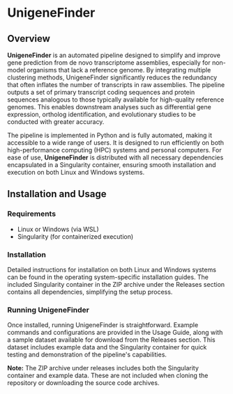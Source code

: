 # UnigeneFinder

## Overview

**UnigeneFinder** is an automated pipeline designed to simplify and improve gene prediction from de novo transcriptome assemblies, especially for non-model organisms that lack a reference genome. By integrating multiple clustering methods, UnigeneFinder significantly reduces the redundancy that often inflates the number of transcripts in raw assemblies. The pipeline outputs a set of primary transcript coding sequences and protein sequences analogous to those typically available for high-quality reference genomes. This enables downstream analyses such as differential gene expression, ortholog identification, and evolutionary studies to be conducted with greater accuracy.

The pipeline is implemented in Python and is fully automated, making it accessible to a wide range of users. It is designed to run efficiently on both high-performance computing (HPC) systems and personal computers. For ease of use, **UnigeneFinder** is distributed with all necessary dependencies encapsulated in a Singularity container, ensuring smooth installation and execution on both Linux and Windows systems.

## Installation and Usage

### Requirements

- Linux or Windows (via WSL)
- Singularity (for containerized execution)

### Installation

Detailed instructions for installation on both Linux and Windows systems can be found in the operating system-specific installation guides. The included Singularity container in the ZIP archive under the Releases section contains all dependencies, simplifying the setup process.

### Running UnigeneFinder

Once installed, running UnigeneFinder is straightforward. Example commands and configurations are provided in the Usage Guide, along with a sample dataset available for download from the Releases section. This dataset includes example data and the Singularity container for quick testing and demonstration of the pipeline's capabilities.

**Note:** The ZIP archive under releases includes both the Singularity container and example data. These are not included when cloning the repository or downloading the source code archives.
